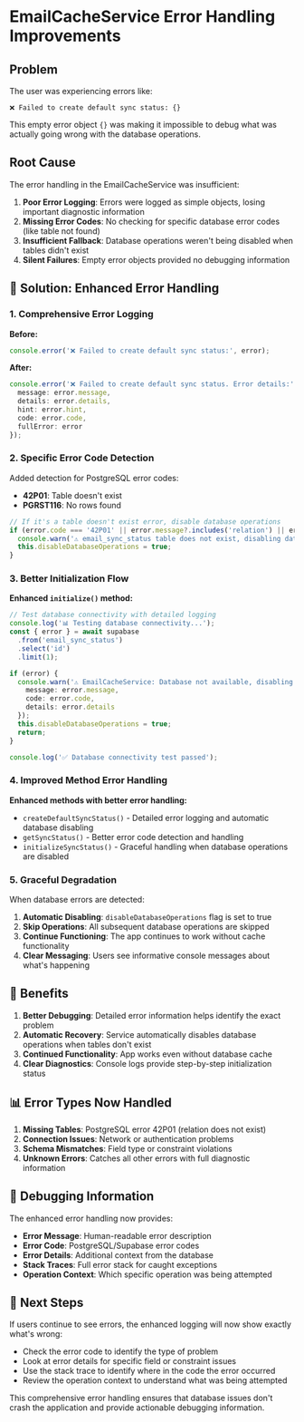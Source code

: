 # EmailCacheService Error Handling Improvements

## Problem

The user was experiencing errors like:
```
❌ Failed to create default sync status: {}
```

This empty error object `{}` was making it impossible to debug what was actually going wrong with the database operations.

## Root Cause

The error handling in the EmailCacheService was insufficient:

1. **Poor Error Logging**: Errors were logged as simple objects, losing important diagnostic information
2. **Missing Error Codes**: No checking for specific database error codes (like table not found)
3. **Insufficient Fallback**: Database operations weren't being disabled when tables didn't exist
4. **Silent Failures**: Empty error objects provided no debugging information

## 🚀 Solution: Enhanced Error Handling

### 1. Comprehensive Error Logging

**Before:**
```typescript
console.error('❌ Failed to create default sync status:', error);
```

**After:**
```typescript
console.error('❌ Failed to create default sync status. Error details:', {
  message: error.message,
  details: error.details,
  hint: error.hint,
  code: error.code,
  fullError: error
});
```

### 2. Specific Error Code Detection

Added detection for PostgreSQL error codes:
- **42P01**: Table doesn't exist
- **PGRST116**: No rows found

```typescript
// If it's a table doesn't exist error, disable database operations
if (error.code === '42P01' || error.message?.includes('relation') || error.message?.includes('does not exist')) {
  console.warn('⚠️ email_sync_status table does not exist, disabling database operations');
  this.disableDatabaseOperations = true;
}
```

### 3. Better Initialization Flow

**Enhanced `initialize()` method:**
```typescript
// Test database connectivity with detailed logging
console.log('📊 Testing database connectivity...');
const { error } = await supabase
  .from('email_sync_status')
  .select('id')
  .limit(1);

if (error) {
  console.warn('⚠️ EmailCacheService: Database not available, disabling cache. Error details:', {
    message: error.message,
    code: error.code,
    details: error.details
  });
  this.disableDatabaseOperations = true;
  return;
}

console.log('✅ Database connectivity test passed');
```

### 4. Improved Method Error Handling

**Enhanced methods with better error handling:**

- `createDefaultSyncStatus()` - Detailed error logging and automatic database disabling
- `getSyncStatus()` - Better error code detection and handling
- `initializeSyncStatus()` - Graceful handling when database operations are disabled

### 5. Graceful Degradation

When database errors are detected:

1. **Automatic Disabling**: `disableDatabaseOperations` flag is set to true
2. **Skip Operations**: All subsequent database operations are skipped
3. **Continue Functioning**: The app continues to work without cache functionality
4. **Clear Messaging**: Users see informative console messages about what's happening

## 🎯 Benefits

1. **Better Debugging**: Detailed error information helps identify the exact problem
2. **Automatic Recovery**: Service automatically disables database operations when tables don't exist
3. **Continued Functionality**: App works even without database cache
4. **Clear Diagnostics**: Console logs provide step-by-step initialization status

## 📊 Error Types Now Handled

1. **Missing Tables**: PostgreSQL error 42P01 (relation does not exist)
2. **Connection Issues**: Network or authentication problems
3. **Schema Mismatches**: Field type or constraint violations
4. **Unknown Errors**: Catches all other errors with full diagnostic information

## 🔧 Debugging Information

The enhanced error handling now provides:

- **Error Message**: Human-readable error description
- **Error Code**: PostgreSQL/Supabase error codes
- **Error Details**: Additional context from the database
- **Stack Traces**: Full error stack for caught exceptions
- **Operation Context**: Which specific operation was being attempted

## 🚦 Next Steps

If users continue to see errors, the enhanced logging will now show exactly what's wrong:

- Check the error code to identify the type of problem
- Look at error details for specific field or constraint issues
- Use the stack trace to identify where in the code the error occurred
- Review the operation context to understand what was being attempted

This comprehensive error handling ensures that database issues don't crash the application and provide actionable debugging information. 